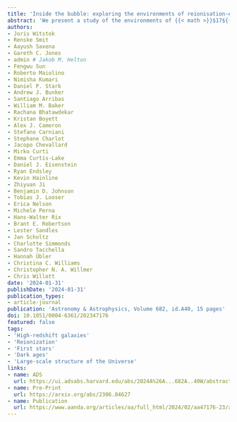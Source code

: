 ```yaml
---
title: 'Inside the bubble: exploring the environments of reionisation-era Lyman-alpha emitting galaxies with JADES and FRESCO'
abstract: 'We present a study of the environments of {{< math >}}$17${{< /math >}} {{< math >}}$\mathrm{Lyman}-\alpha${{< /math >}} emitting galaxies (LAEs) in the reionisation-era ({{< math >}}$5.8 < z < 8${{< /math >}}) identified by JWST/NIRSpec as part of the JWST Advanced Deep Extragalactic Survey (JADES). Unless situated in sufficiently (re)ionised regions, {{< math >}}$\mathrm{Lyman}-\alpha${{< /math >}} emission from these galaxies would be strongly absorbed by neutral gas in the intergalactic medium (IGM). We conservatively estimate sizes of the ionised regions required to reconcile the relatively low {{< math >}}$\mathrm{Lyman}-\alpha${{< /math >}} velocity offsets ({{< math >}}$\Delta v_{\mathrm{Ly}\alpha} < 300\ \mathrm{km/s}${{< /math >}}) with moderately high {{< math >}}$\mathrm{Lyman}-\alpha${{< /math >}} escape fractions ({{< math >}}$f_{\mathrm{esc},\,\mathrm{Ly}\alpha} > 5\%${{< /math >}}) observed in our sample of LAEs, suggesting the presence of ionised hydrogen along the line of sight towards at least eight out of {{< math >}}$17${{< /math >}} LAEs. We find minimum physical "bubble" sizes of the order of {{< math >}}$R_{\mathrm{ion}} \sim 0.1-1\ \mathrm{pMpc}${{< /math >}} are required in a patchy reionisation scenario where ionised bubbles containing the LAEs are embedded in a fully neutral IGM. Around half of the LAEs in our sample are found to coincide with large-scale galaxy overdensities seen in FRESCO at {{< math >}}$z \sim 5.8-5.9${{< /math >}} and {{< math >}}$z \sim 7.3${{< /math >}}, suggesting {{< math >}}$\mathrm{Lyman}-\alpha${{< /math >}} transmission is strongly enhanced in such overdense regions, and underlining the importance of LAEs as tracers of the first large-scale ionised bubbles. Considering only spectroscopically confirmed galaxies, we find our sample of UV-faint LAEs ({{< math >}}$M_{\mathrm{UV}} \geq -20\ \mathrm{mag}${{< /math >}}) and their direct neighbours are generally not able to produce the required ionised regions based on the {{< math >}}$\mathrm{Lyman}-\alpha${{< /math >}} transmission properties, suggesting lower-luminosity sources likely play an important role in carving out these bubbles. These observations demonstrate the combined power of JWST multi-object and slitless spectroscopy in acquiring a unique view of the early Universe during cosmic reionisation via the most distant LAEs.'
authors:
- Joris Witstok
- Renske Smit
- Aayush Saxena
- Gareth C. Jones
- admin # Jakob M. Helton
- Fengwu Sun
- Roberto Maiolino
- Nimisha Kumari
- Daniel P. Stark
- Andrew J. Bunker
- Santiago Arribas
- William M. Baker
- Rachana Bhatawdekar
- Kristan Boyett
- Alex J. Cameron
- Stefano Carniani
- Stephane Charlot
- Jacopo Chevallard
- Mirko Curti
- Emma Curtis-Lake
- Daniel J. Eisenstein
- Ryan Endsley
- Kevin Hainline
- Zhiyuan Ji
- Benjamin D. Johnson
- Tobias J. Looser
- Erica Nelson
- Michele Perna
- Hans-Walter Rix
- Brant E. Robertson
- Lester Sandles
- Jan Scholtz
- Charlotte Simmonds
- Sandro Tacchella
- Hannah Übler
- Christina C. Williams
- Christopher N. A. Willmer
- Chris Willott
date: '2024-01-31'
publishDate: '2024-01-31'
publication_types:
- article-journal
publication: 'Astronomy & Astrophysics, Volume 682, id.A40, 15 pages'
doi: 10.1051/0004-6361/202347176
featured: false
tags:
- 'High-redshift galaxies'
- 'Reionization'
- 'First stars'
- 'Dark ages'
- 'Large-scale structure of the Universe'
links:
- name: ADS
  url: https://ui.adsabs.harvard.edu/abs/2024A%26A...682A..40W/abstract
- name: Pre-Print
  url: https://arxiv.org/abs/2306.04627
- name: Publication
  url: https://www.aanda.org/articles/aa/full_html/2024/02/aa47176-23/aa47176-23.html
---
```

